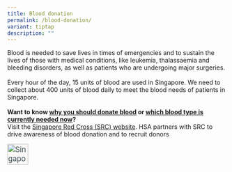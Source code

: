 ```yaml
---
title: Blood donation
permalink: /blood-donation/
variant: tiptap
description: ""
---
```

<p>Blood is needed to save lives in times of emergencies and to sustain the lives of those with medical conditions, like leukemia, thalassaemia and bleeding disorders, as well as patients who are undergoing major surgeries.<br><br>Every hour of the day, 15 units of blood are used in Singapore. We need to collect about 400 units of blood daily to meet the blood needs of patients in Singapore.&nbsp;<br><br><strong>Want to know <a href="https://www.redcross.sg/give-blood/why-should-i-donate-blood.html" rel="noopener noreferrer" target="_blank">why you should donate blood</a> or <a href="https://redcross.sg/#bloodstock" rel="noopener noreferrer" target="_blank">which blood type is currently needed now</a>?</strong><br>Visit the <a href="https://www.redcross.sg/give-blood/why-should-i-donate-blood.html" rel="noopener noreferrer nofollow" target="_blank">Singapore Red Cross (SRC) website</a>. HSA partners with SRC to drive awareness of blood donation and to recruit donors</p><div class="isomer-image-wrapper"><img style="box-sizing: border-box; margin-top: 0px; margin-right: 1rem !important; margin-bottom: 0px; margin-left: 0px; padding: 0px; border: 0px; font-style: normal; font-variant-ligatures: normal; font-variant-caps: normal; font-variant-numeric: inherit; font-variant-east-asian: inherit; font-variant-alternates: inherit; font-variant-position: inherit; font-weight: 400; font-stretch: inherit; font-size: 18px; line-height: inherit; font-family: Roboto, sans-serif; font-optical-sizing: inherit; font-kerning: inherit; font-feature-settings: inherit; font-variation-settings: inherit; vertical-align: baseline; display: inline-block; max-width: 100%; width: 3rem !important; color: rgb(74, 89, 96); letter-spacing: normal; orphans: 2; text-align: start; text-indent: 0px; text-transform: none; widows: 2; word-spacing: 0px; -webkit-text-stroke-width: 0px; white-space: normal; background-color: rgb(250, 249, 247); text-decoration-thickness: initial; text-decoration-style: initial; text-decoration-color: initial;" height="auto" width="100%" alt="Singapore Red Cross" src="https://www.hsa.gov.sg/_assets/images/singapore-red-cross.png"></div><p></p>